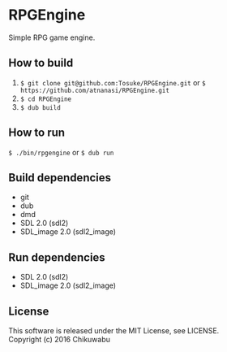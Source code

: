 # RPGEngine
Simple RPG game engine.

## How to build
1. `$ git clone git@github.com:Tosuke/RPGEngine.git` or `$ https://github.com/atnanasi/RPGEngine.git`
2. `$ cd RPGEngine`
3. `$ dub build`

## How to run
`$ ./bin/rpgengine`
or
`$ dub run`
## Build dependencies
- git
- dub
- dmd
- SDL 2.0 (sdl2)
- SDL_image 2.0 (sdl2_image)

## Run dependencies
- SDL 2.0 (sdl2)
- SDL_image 2.0 (sdl2_image)

## License
This software is released under the MIT License, see LICENSE.  
Copyright (c) 2016 Chikuwabu
